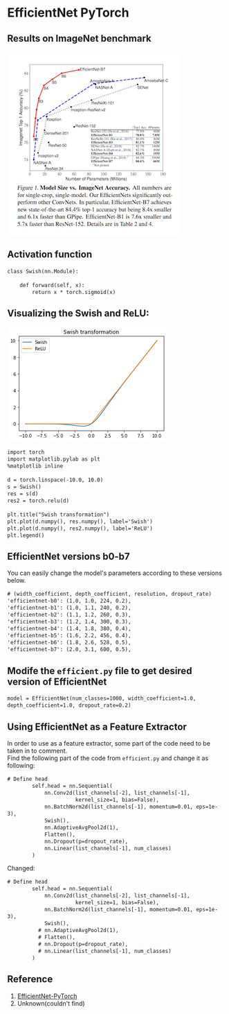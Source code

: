 # EfficientNet PyTorch

## Results on ImageNet benchmark
![EfficientNet results on ImageNet ](images/benchmark.png)


## Activation function
```buildoutcfg
class Swish(nn.Module):
    
    def forward(self, x):
        return x * torch.sigmoid(x)

```

## Visualizing the Swish and ReLU:
![Swish transformation, swish activation function](images/activation.png)
```buildoutcfg
import torch
import matplotlib.pylab as plt
%matplotlib inline

d = torch.linspace(-10.0, 10.0)
s = Swish()
res = s(d)
res2 = torch.relu(d)

plt.title("Swish transformation")
plt.plot(d.numpy(), res.numpy(), label='Swish')
plt.plot(d.numpy(), res2.numpy(), label='ReLU')
plt.legend()
```

## EfficientNet versions b0-b7
You can easily change the model's parameters according to these versions below.<br> 
```buildoutcfg
# (width_coefficient, depth_coefficient, resolution, dropout_rate)
'efficientnet-b0': (1.0, 1.0, 224, 0.2),
'efficientnet-b1': (1.0, 1.1, 240, 0.2),
'efficientnet-b2': (1.1, 1.2, 260, 0.3),
'efficientnet-b3': (1.2, 1.4, 300, 0.3),
'efficientnet-b4': (1.4, 1.8, 380, 0.4),
'efficientnet-b5': (1.6, 2.2, 456, 0.4),
'efficientnet-b6': (1.8, 2.6, 528, 0.5),
'efficientnet-b7': (2.0, 3.1, 600, 0.5),
```

## Modife the `efficient.py` file to get desired version of EfficientNet
```buildoutcfg
model = EfficientNet(num_classes=1000, width_coefficient=1.0, depth_coefficient=1.0, dropout_rate=0.2)
```
## Using EfficientNet as a Feature Extractor
In order to use as a feature extractor, some part of the code need to be taken in to comment.<br>
Find the following part of the code from `efficient.py` and change it as following:<br>
```buildoutcfg
# Define head
        self.head = nn.Sequential(
            nn.Conv2d(list_channels[-2], list_channels[-1],
                      kernel_size=1, bias=False),
            nn.BatchNorm2d(list_channels[-1], momentum=0.01, eps=1e-3),
            Swish(),
            nn.AdaptiveAvgPool2d(1),
            Flatten(),
            nn.Dropout(p=dropout_rate),
            nn.Linear(list_channels[-1], num_classes)
        )
```
Changed:
```buildoutcfg
# Define head
        self.head = nn.Sequential(
            nn.Conv2d(list_channels[-2], list_channels[-1],
                      kernel_size=1, bias=False),
            nn.BatchNorm2d(list_channels[-1], momentum=0.01, eps=1e-3),
            Swish(),
          # nn.AdaptiveAvgPool2d(1),
          # Flatten(),
          # nn.Dropout(p=dropout_rate),
          # nn.Linear(list_channels[-1], num_classes)
        )
```
## Reference
1. [EfficientNet-PyTorch](https://github.com/lukemelas/EfficientNet-PyTorch)
2. Unknown(couldn't find)
